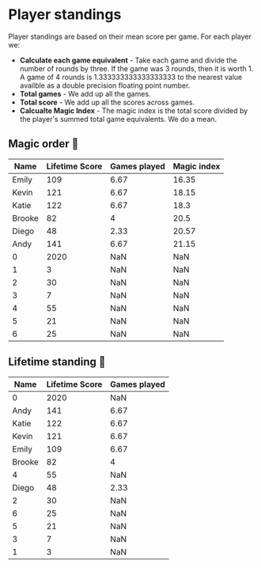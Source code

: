 # Player standings

Player standings are based on their mean score per game. For each player we:

- **Calculate each game equivalent** - Take each game and divide the number of rounds by three. If the game was 3 rounds, then it is worth 1. A game of 4 rounds is 1.333333333333333333 to the nearest value availble as a double precision floating point number.
- **Total games** - We add up all the games.
- **Total score** - We add up all the scores across games.
- **Calcualte Magic Index** - The magic index is the total score divided by the player's summed total game equivalents. We do a mean.

## Magic order 🧙
Name | Lifetime Score | Games played | Magic index
-|-|-|-
Emily | 109 | 6.67 | 16.35
Kevin | 121 | 6.67 | 18.15
Katie | 122 | 6.67 | 18.3
Brooke | 82 | 4 | 20.5
Diego | 48 | 2.33 | 20.57
Andy | 141 | 6.67 | 21.15
0 | 2020 | NaN | NaN
1 | 3 | NaN | NaN
2 | 30 | NaN | NaN
3 | 7 | NaN | NaN
4 | 55 | NaN | NaN
5 | 21 | NaN | NaN
6 | 25 | NaN | NaN

## Lifetime standing 🧞
Name | Lifetime Score | Games played 
-|-|-
0 | 2020 | NaN
Andy | 141 | 6.67
Katie | 122 | 6.67
Kevin | 121 | 6.67
Emily | 109 | 6.67
Brooke | 82 | 4
4 | 55 | NaN
Diego | 48 | 2.33
2 | 30 | NaN
6 | 25 | NaN
5 | 21 | NaN
3 | 7 | NaN
1 | 3 | NaN